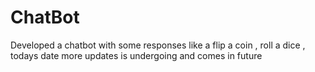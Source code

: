 # ChatBot
Developed a chatbot with some responses like a flip a coin , roll a dice , todays date more updates is undergoing and comes in future
